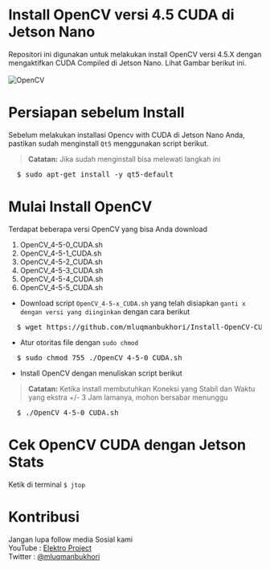 # Install OpenCV versi 4.5 CUDA di Jetson Nano
Repositori ini digunakan untuk melakukan install OpenCV versi 4.5.X dengan mengaktifkan CUDA Compiled di Jetson Nano. Lihat Gambar berikut ini.<br><br>
![OpenCV](https://github.com/mluqmanbukhori/Install-OpenCV-CUDA-Jetson-Nano/blob/main/OpenCV-CUDA.jpg)

# Persiapan sebelum Install
Sebelum melakukan installasi Opencv with CUDA di Jetson Nano Anda, pastikan sudah menginstall `Qt5` menggunakan script berikut.
> **Catatan:** Jika sudah menginstall bisa melewati langkah ini
<div><pre>
  $ sudo apt-get install -y qt5-default
</pre></div>

# Mulai Install OpenCV
Terdapat beberapa versi OpenCV yang bisa Anda download
1. OpenCV_4-5-0_CUDA.sh
2. OpenCV_4-5-1_CUDA.sh
3. OpenCV_4-5-2_CUDA.sh
4. OpenCV_4-5-3_CUDA.sh
5. OpenCV_4-5-4_CUDA.sh
6. OpenCV_4-5-5_CUDA.sh
* Download script `OpenCV_4-5-x_CUDA.sh` yang telah disiapkan `ganti x dengan versi yang diinginkan` dengan cara berikut
<div><pre>
  $ wget https://github.com/mluqmanbukhori/Install-OpenCV-CUDA-Jetson-Nano/raw/main/OpenCV_4-5-x_CUDA.sh
</pre></div>

* Atur otoritas file dengan `sudo chmod`
<div><pre>
  $ sudo chmod 755 ./OpenCV_4-5-0_CUDA.sh
</pre></div>

* Install OpenCV dengan menuliskan script berikut
> **Catatan:** Ketika install membutuhkan Koneksi yang Stabil dan Waktu yang ekstra +/- 3 Jam lamanya, mohon bersabar menunggu
<div><pre>
  $ ./OpenCV_4-5-0_CUDA.sh
</pre></div>

# Cek OpenCV CUDA dengan Jetson Stats 
Ketik di terminal `$ jtop`

# Kontribusi
Jangan lupa follow media Sosial kami <br>
YouTube : [Elektro Project](https://www.youtube.com/elektroproject) <br>
Twitter : [@mluqmanbukhori](https://twitter.com/mluqmanbukhori)
